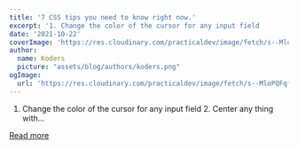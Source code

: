 ```yaml
---
title: '7 CSS tips you need to know right now.'
excerpt: '1. Change the color of the cursor for any input field              2. Center any thing with...'
date: '2021-10-22'
coverImage: 'https://res.cloudinary.com/practicaldev/image/fetch/s--MloPQFqf--/c_imagga_scale,f_auto,fl_progressive,h_420,q_auto,w_1000/https://dev-to-uploads.s3.amazonaws.com/uploads/articles/hhmptcjpt6b6hni2xb5z.png'
author:
  name: Koders
  picture: "assets/blog/authors/koders.png"
ogImage:
  url: 'https://res.cloudinary.com/practicaldev/image/fetch/s--MloPQFqf--/c_imagga_scale,f_auto,fl_progressive,h_420,q_auto,w_1000/https://dev-to-uploads.s3.amazonaws.com/uploads/articles/hhmptcjpt6b6hni2xb5z.png'
---
```


1. Change the color of the cursor for any input field              2. Center any thing with...

[Read more](https://dev.to/abhirajb/7-css-tips-you-need-to-know-right-now-2jji)
